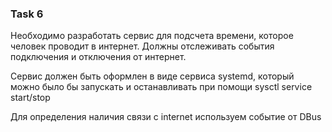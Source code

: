 ### Task 6

Необходимо разработать сервис для подсчета времени, которое человек проводит в интернет. Должны отслеживать события подключения и отключения от интернет.

Сервис должен быть оформлен в виде сервиса systemd, который можно было бы запускать и останавливать при помощи sysctl service start/stop

Для определения наличия связи с internet используем событие от DBus